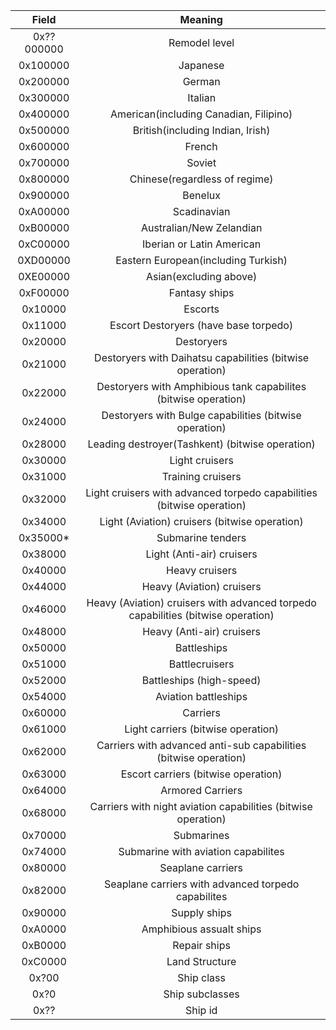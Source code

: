 |   Field    |                           Meaning                            |
| :--------: | :----------------------------------------------------------: |
| 0x??000000 |                        Remodel level                         |
|  0x100000  |                           Japanese                           |
|  0x200000  |                            German                            |
|  0x300000  |                           Italian                            |
|  0x400000  |            American(including Canadian, Filipino)            |
|  0x500000  |               British(including Indian, Irish)               |
|  0x600000  |                            French                            |
|  0x700000  |                            Soviet                            |
|  0x800000  |                Chinese(regardless of regime)                 |
|  0x900000  |                           Benelux                            |
|  0xA00000  |                         Scadinavian                          |
|  0xB00000  |                   Australian/New Zelandian                   |
|  0xC00000  |                  Iberian or Latin American                   |
|  0XD00000  |             Eastern European(including Turkish)              |
|  0XE00000  |                    Asian(excluding above)                    |
|  0xF00000  |                        Fantasy ships                         |
|  0x10000   |                           Escorts                            |
|  0x11000   |            Escort Destoryers (have base torpedo)             |
|  0x20000   |                          Destoryers                          |
|  0x21000   |  Destoryers with Daihatsu capabilities (bitwise operation)   |
|  0x22000   | Destoryers with Amphibious tank capabilites (bitwise operation) |
|  0x24000   |    Destoryers with Bulge capabilities (bitwise operation)    |
|  0x28000   |       Leading destroyer(Tashkent) (bitwise operation)        |
|  0x30000   |                        Light cruisers                        |
|  0x31000   |                      Training cruisers                       |
|  0x32000   | Light cruisers with advanced torpedo capabilities (bitwise operation) |
|  0x34000   |        Light (Aviation) cruisers (bitwise operation)         |
|  0x35000*  |                      Submarine tenders                       |
|  0x38000   |                  Light (Anti-air) cruisers                   |
|  0x40000   |                        Heavy cruisers                        |
|  0x44000   |                  Heavy (Aviation) cruisers                   |
|  0x46000   | Heavy (Aviation) cruisers with advanced torpedo capabilities (bitwise operation) |
|  0x48000   |                  Heavy (Anti-air) cruisers                   |
|  0x50000   |                         Battleships                          |
|  0x51000   |                        Battlecruisers                        |
|  0x52000   |                   Battleships (high-speed)                   |
|  0x54000   |                     Aviation battleships                     |
|  0x60000   |                           Carriers                           |
|  0x61000   |              Light carriers (bitwise operation)              |
|  0x62000   | Carriers with advanced anti-sub capabilities (bitwise operation) |
|  0x63000   |             Escort carriers (bitwise operation)              |
|  0x64000   |                       Armored Carriers                       |
|  0x68000   | Carriers with night aviation capabilities (bitwise operation) |
|  0x70000   |                          Submarines                          |
|  0x74000   |             Submarine with aviation capabilites              |
|  0x80000   |                      Seaplane carriers                       |
|  0x82000   |     Seaplane carriers with advanced torpedo capabilites      |
|  0x90000   |                         Supply ships                         |
|  0xA0000   |                   Amphibious assualt ships                   |
|  0xB0000   |                         Repair ships                         |
|  0xC0000   |                        Land Structure                        |
|   0x?00    |                          Ship class                          |
|    0x?0    |                       Ship subclasses                        |
|    0x??    |                           Ship id                            |